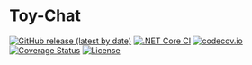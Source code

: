 # Toy-Chat

[![GitHub release (latest by date)](https://img.shields.io/github/v/release/nogic1008/dotnet-ci-example)](https://github.com/prtrans23/Toy-Chat/releases)
[![.NET Core CI](https://github.com/prtrans23/Toy-Chat/actions/workflows/dotnet.yml/badge.svg)](https://github.com/prtrans23/Toy-Chat/actions/workflows/dotnet.yml)
[![codecov.io](https://codecov.io/github/prtrans23/Toy-Chat/coverage.svg?branch=master)](https://codecov.io/github/prtrans23/Toy-Chat?branch=master)
[![Coverage Status](https://coveralls.io/repos/github/prtrans23/Toy-Chat/badge.svg?branch=master)](https://coveralls.io/github/prtrans23/Toy-Chat?branch=master)
[![License](https://img.shields.io/github/license/prtrans23/Toy-Chat)](LICENSE)
